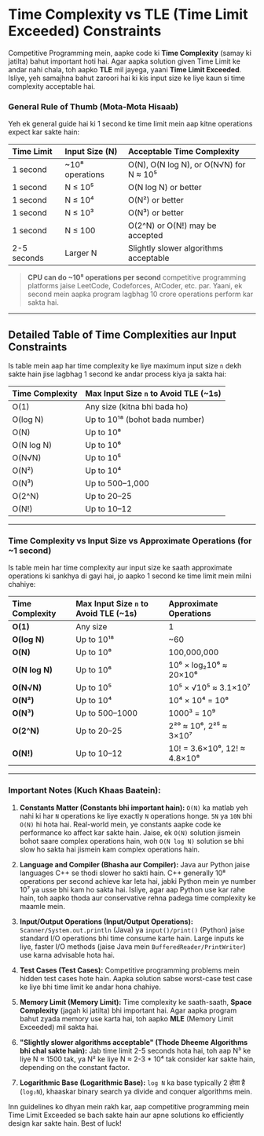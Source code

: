 #  **Time Complexity vs TLE (Time Limit Exceeded) Constraints**

Competitive Programming mein, aapke code ki **Time Complexity** (samay ki jatilta) bahut important hoti hai. Agar aapka solution given Time Limit ke andar nahi chala, toh aapko **TLE** mil jayega, yaani **Time Limit Exceeded**. Isliye, yeh samajhna bahut zaroori hai ki kis input size ke liye kaun si time complexity acceptable hai.

### **General Rule of Thumb (Mota-Mota Hisaab)**

Yeh ek general guide hai ki 1 second ke time limit mein aap kitne operations expect kar sakte hain:

| Time Limit | Input Size (N) | Acceptable Time Complexity |
| :--------- | :------------- | :------------------------- |
| 1 second | \~10⁸ operations | O(N), O(N log N), or O(N√N) for N ≈ 10⁵ |
| 1 second | N ≤ 10⁵ | O(N log N) or better |
| 1 second | N ≤ 10⁴ | O(N²) or better |
| 1 second | N ≤ 10³ | O(N³) or better |
| 1 second | N ≤ 100 | O(2^N) or O(N!) may be accepted |
| 2-5 seconds | Larger N | Slightly slower algorithms acceptable |

> **CPU can do \~10⁸ operations per second** competitive programming platforms jaise LeetCode, Codeforces, AtCoder, etc. par. Yaani, ek second mein aapka program lagbhag 10 crore operations perform kar sakta hai.

---

##  **Detailed Table of Time Complexities aur Input Constraints**

Is table mein aap har time complexity ke liye maximum input size `n` dekh sakte hain jise lagbhag 1 second ke andar process kiya ja sakta hai:

| Time Complexity | Max Input Size `n` to Avoid TLE (\~1s) |
| :-------------- | :------------------------------------- |
| O(1) | Any size (kitna bhi bada ho) |
| O(log N) | Up to 10¹⁸ (bohot bada number) |
| O(N) | Up to 10⁸ |
| O(N log N) | Up to 10⁶ |
| O(N√N) | Up to 10⁵ |
| O(N²) | Up to 10⁴ |
| O(N³) | Up to 500–1,000 |
| O(2^N) | Up to 20–25 |
| O(N!) | Up to 10–12 |

---

###  **Time Complexity vs Input Size vs Approximate Operations (for \~1 second)**

Is table mein har time complexity aur input size ke saath approximate operations ki sankhya di gayi hai, jo aapko 1 second ke time limit mein milni chahiye:

| Time Complexity | Max Input Size `n` to Avoid TLE (\~1s) | Approximate Operations |
| :-------------- | :------------------------------------- | :--------------------- |
| **O(1)** | Any size | 1 |
| **O(log N)** | Up to 10¹⁸ | \~60 |
| **O(N)** | Up to 10⁸ | 100,000,000 |
| **O(N log N)** | Up to 10⁶ | 10⁶ × log₂10⁶ ≈ 20×10⁶ |
| **O(N√N)** | Up to 10⁵ | 10⁵ × √10⁵ ≈ 3.1×10⁷ |
| **O(N²)** | Up to 10⁴ | 10⁴ × 10⁴ = 10⁸ |
| **O(N³)** | Up to 500–1000 | 1000³ = 10⁹ |
| **O(2^N)** | Up to 20–25 | 2²⁰ ≈ 10⁶, 2²⁵ ≈ 3×10⁷ |
| **O(N!)** | Up to 10–12 | 10! = 3.6×10⁶, 12! ≈ 4.8×10⁸ |

---

###  **Important Notes (Kuch Khaas Baatein):**

1.  **Constants Matter (Constants bhi important hain):** `O(N)` ka matlab yeh nahi ki har `N` operations ke liye exactly `N` operations honge. `5N` ya `10N` bhi `O(N)` hi hota hai. Real-world mein, ye constants aapke code ke performance ko affect kar sakte hain. Jaise, ek `O(N)` solution jismein bohot saare complex operations hain, woh `O(N log N)` solution se bhi slow ho sakta hai jismein kam complex operations hain.

2.  **Language and Compiler (Bhasha aur Compiler):** Java aur Python jaise languages C++ se thodi slower ho sakti hain. C++ generally 10⁸ operations per second achieve kar leta hai, jabki Python mein ye number 10⁷ ya usse bhi kam ho sakta hai. Isliye, agar aap Python use kar rahe hain, toh aapko thoda aur conservative rehna padega time complexity ke maamle mein.

3.  **Input/Output Operations (Input/Output Operations):** `Scanner/System.out.println` (Java) ya `input()/print()` (Python) jaise standard I/O operations bhi time consume karte hain. Large inputs ke liye, faster I/O methods (jaise Java mein `BufferedReader/PrintWriter`) use karna advisable hota hai.

4.  **Test Cases (Test Cases):** Competitive programming problems mein hidden test cases hote hain. Aapka solution sabse worst-case test case ke liye bhi time limit ke andar hona chahiye.

5.  **Memory Limit (Memory Limit):** Time complexity ke saath-saath, **Space Complexity** (jagah ki jatilta) bhi important hai. Agar aapka program bahut zyada memory use karta hai, toh aapko **MLE** (Memory Limit Exceeded) mil sakta hai.

6.  **"Slightly slower algorithms acceptable" (Thode Dheeme Algorithms bhi chal sakte hain):** Jab time limit 2-5 seconds hota hai, toh aap N³ ke liye N ≈ 1500 tak, ya N² ke liye N ≈ 2-3 \* 10⁴ tak consider kar sakte hain, depending on the constant factor.

7.  **Logarithmic Base (Logarithmic Base):** `log N` ka base typically 2 होता है (`log₂N`), khaaskar binary search ya divide and conquer algorithms mein.

Inn guidelines ko dhyan mein rakh kar, aap competitive programming mein Time Limit Exceeded se bach sakte hain aur apne solutions ko efficiently design kar sakte hain. Best of luck!
